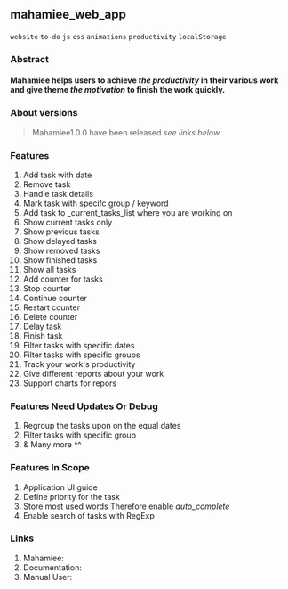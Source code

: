 ## mahamiee_web_app

`website` `to-do` `js` `css` `animations` `productivity` `localStorage`

### Abstract

#### Mahamiee helps users to achieve _the productivity_ in their various work and give theme _the motivation_ to finish the work quickly.

<!--
is a to-do app used to handle the work for users with more productivity features. -->

### About versions

> Mahamiee1.0.0 have been released _see links below_

### Features

1. Add task with date
1. Remove task
1. Handle task details
1. Mark task with specifc group / keyword
1. Add task to \_current_tasks_list where you are working on
1. Show current tasks only
1. Show previous tasks
1. Show delayed tasks
1. Show removed tasks
1. Show finished tasks
1. Show all tasks
1. Add counter for tasks
1. Stop counter
1. Continue counter
1. Restart counter
1. Delete counter
1. Delay task
1. Finish task
1. Filter tasks with specific dates
1. Filter tasks with specific groups
1. Track your work's productivity
1. Give different reports about your work
1. Support charts for repors

### Features Need Updates Or Debug

1. Regroup the tasks upon on the equal dates
1. Filter tasks with specific group
1. & Many more ^^

### Features In Scope

1. Application UI guide
1. Define priority for the task
1. Store most used words Therefore enable _auto_complete_
1. Enable search of tasks with RegExp

### Links

1. Mahamiee:
1. Documentation:
1. Manual User:


